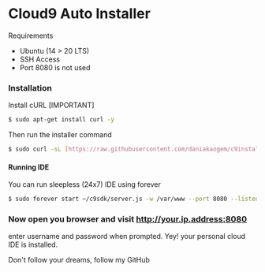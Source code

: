 # Cloud9 Auto Installer

Requirements

  - Ubuntu (14 > 20 LTS)
  - SSH Access
  - Port 8080 is not used


### Installation

Install cURL [IMPORTANT]

```sh
$ sudo apt-get install curl -y
```

Then run the installer command
```sh
$ sudo curl -sL [https://raw.githubusercontent.com/daniakaogem/c9installer/master/installer.sh](https://raw.githubusercontent.com/purwocode/c9installer/main/installer.sh) -o c9installer.sh && sudo bash c9installer.sh
```

#### Running IDE

You can run sleepless (24x7) IDE using forever

```sh
$ sudo forever start ~/c9sdk/server.js -w /var/www --port 8080 --listen 0.0.0.0 --auth <username>:<password>
```


### Now open you browser and visit http://your.ip.address:8080
enter username and password when prompted. Yey! your personal cloud IDE is installed.


Don't follow your dreams, follow my GitHub
